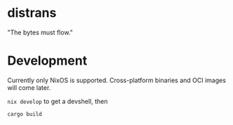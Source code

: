 # distrans

"The bytes must flow."

# Development

Currently only NixOS is supported. Cross-platform binaries and OCI images will come later.

`nix develop` to get a devshell, then

`cargo build`

